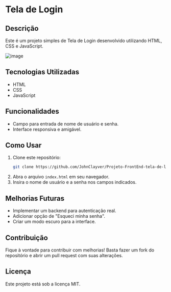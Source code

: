 # Tela de Login

## Descrição
Este é um projeto simples de Tela de Login desenvolvido utilizando HTML, CSS e JavaScript.

![image](https://github.com/user-attachments/assets/1dec16ab-bf2b-46e1-81b5-accbf16936dd)

## Tecnologias Utilizadas
- HTML
- CSS
- JavaScript

## Funcionalidades
- Campo para entrada de nome de usuário e senha.
- Interface responsiva e amigável.

## Como Usar
1. Clone este repositório:
   ```bash
   git clone https://github.com/JohnClayver/Projeto-FrontEnd-tela-de-login/
   ```
2. Abra o arquivo `index.html` em seu navegador.
3. Insira o nome de usuário e a senha nos campos indicados.

## Melhorias Futuras
- Implementar um backend para autenticação real.
- Adicionar opção de "Esqueci minha senha".
- Criar um modo escuro para a interface.

## Contribuição
Fique à vontade para contribuir com melhorias! Basta fazer um fork do repositório e abrir um pull request com suas alterações.

## Licença
Este projeto está sob a licença MIT.

